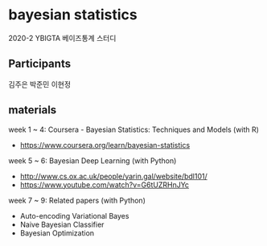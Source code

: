 # bayesian statistics
2020-2 YBIGTA 베이즈통계 스터디

## Participants
김주은 박준민 이현정 <br>

## materials
week 1 ~ 4: Coursera - Bayesian Statistics: Techniques and Models (with R)
- https://www.coursera.org/learn/bayesian-statistics

week 5 ~ 6: Bayesian Deep Learning (with Python)
- http://www.cs.ox.ac.uk/people/yarin.gal/website/bdl101/
- https://www.youtube.com/watch?v=G6tUZRHnJYc

week 7 ~ 9: Related papers (with Python)
- Auto-encoding Variational Bayes
- Naive Bayesian Classifier
- Bayesian Optimization

